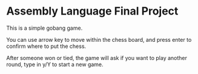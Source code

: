 # Assembly Language Final Project
This is a simple gobang game.

You can use arrow key to move within the chess board, and press enter to confirm where to put the chess.

After someone won or tied, the game will ask if you want to play another round, type in y/Y to start a new game.